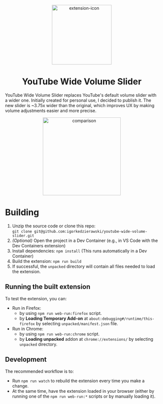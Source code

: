 <p align="center">
  <img src="https://github.com/user-attachments/assets/cafa60da-59c1-4635-a34b-5368e989349e" alt="extension-icon" width="196">
</p>

<h1 align="center">YouTube Wide Volume Slider</h1>

YouTube Wide Volume Slider replaces YouTube's default volume slider with a wider one. Initially created for personal use, I decided to publish it. The new slider is ~3.75x wider than the original, which improves UX by making volume adjustments easier and more precise.

<p align="center">
  <img src="https://github.com/user-attachments/assets/3389646a-8f69-47b6-bfa8-7c78799b10b8" alt="comparison" width="256">
</p>

# Building

1. Unzip the source code or clone this repo:  
   `git clone git@github.com:igorkedzierawski/youtube-wide-volume-slider.git`
2. *(Optional)* Open the project in a Dev Container (e.g., in VS Code with the Dev Containers extension)
3. Install dependencies: `npm install` (This runs automatically in a Dev Container)
4. Build the extension: `npm run build`
5. If successful, the `unpacked` directory will contain all files needed to load the extension.

## Running the built extension

To test the extension, you can:

- Run in Firefox:
  - by using `npm run web-run:firefox` script.
  - by **Loading Temporary Add-on** at `about:debugging#/runtime/this-firefox` by selecting `unpacked/manifest.json` file.
- Run in Chrome:
  - by using `npm run web-run:chrome` script.
  - by **Loading unpacked** addon at `chrome://extensions/` by selecting `unpacked` directory.

## Development

The recommended workflow is to:

- Run `npm run watch` to rebuild the extension every time you make a change.
- At the same time, have the extension loaded in your browser (either by running one of the `npm run web-run:*` scripts or by manually loading it).
